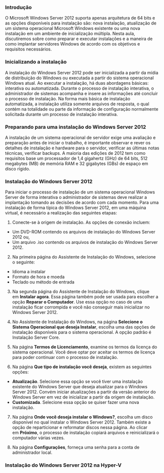 ### **Introdução**

O Microsoft Windows Server 2012 suporta apenas arquitetura de 64 bits e as opções disponíveis para instalação são: nova instalação, atualização de um sistema operacional Microsoft Windows existente ou uma nova instalação em um ambiente de inicialização múltipla. Nesta aula, discutiremos sobre como preparar e executar instalações e a maneira de como implantar servidores Windows de acordo com os objetivos e requisitos necessários.

### **Inicializando a instalação**

A instalação do Windows Server 2012 pode ser inicializada a partir da mídia de distribuição do Windows ou executada a partir do sistema operacional Windows atual. Ao executar a instalação, há duas abordagens básicas: interativa ou automatizada. Durante o processo de instalação interativa, o administrador de sistemas acompanha e insere as informações até concluir o processo de instalação. Na forma mais básica de instalação automatizada, a instalação utiliza somente arquivos de resposta, o qual contém na totalidade ou parte da informação de configuração normalmente solicitada durante um processo de instalação interativa.

### **Preparando para uma instalação do Windows Server 2012**

A instalação de um sistema operacional de servidor exige uma avaliação e preparação antes de iniciar o trabalho, é importante observar e rever os detalhes de instalação e hardware para o servidor, verificar as últimas notas técnicas, verificar backups. A maioria das edições de 2012 tem como requisitos base um processador de 1,4 gigahertz (GHz) de 64 bits, 512 megabytes (MB) de memória RAM e 32 gigabytes (GBs) de espaço em disco rígido.

### **Instalação do Windows Server 2012**

Para iniciar o processo de instalação de um sistema operacional Windows Server de forma interativa o administrador de sistemas deve realizar a implantação tomando as decisões de acordo com cada momento. Para uma instalação de forma típica do Windows Server 2012, em uma máquina virtual, é necessário a realização das seguintes etapas:

1. Conecte-se à origem de instalação. As opções de conexão incluem:

- Um DVD-ROM contendo os arquivos de instalação do Windows Server 2012 ou,
- Um arquivo .iso contendo os arquivos de instalação do Windows Server 2012.

2. Na primeira página do Assistente de Instalação do Windows, selecione o seguinte:

- Idioma a instalar
- Formato de hora e moeda
- Teclado ou método de entrada

3. Na segunda página do Assistente de Instalação do Windows, clique em **Instalar agora**. Essa página também pode ser usada para escolher a opção **Reparar o Computador**. Use essa opção no caso de uma instalação ficar corrompida e você não conseguir mais inicializar no Windows Server 2012.

4. No Assistente de Instalação do Windows, na página **Selecione o Sistema Operacional que deseja Instalar**, escolha uma das opções de instalação disponíveis para o sistema operacional. A opção padrão é Instalação Server Core.

5. Na página **Termos de Licenciamento**, examine os termos da licença do sistema operacional. Você deve optar por aceitar os termos de licença para poder continuar com o processo de instalação.

6. Na página **Que tipo de instalação você deseja**, existem as seguintes opções:

- **Atualização**. Selecione essa opção se você tiver uma instalação existente do Windows Server que deseja atualizar para o Windows Server 2012. Convém iniciar atualizações a partir da versão anterior do Windows Server em vez de inicializar a partir da origem de instalação.
- **Customizada**. Selecione essa opção se quiser fazer uma nova instalação.

7. Na página **Onde você deseja instalar o Windows?**, escolha um disco disponível no qual instalar o Windows Server 2012. Também existe a opção de reparticionar e reformatar discos nessa página. Ao clicar em **Próximo**, o processo de instalação copiará arquivos e reinicializará o computador várias vezes.

8. Na página **Configurações**, forneça uma senha para a conta de administrador local.

### **Instalação do Windows Server 2012 na Hyper-V**